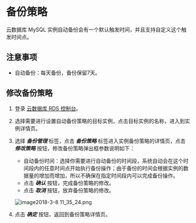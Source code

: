 # 备份策略
云数据库 MySQL 实例自动备份会有一个默认触发时间，并且支持自定义这个触发时间点。

## 注意事项
* 自动备份：每天备份，备份保留7天。

## 修改备份策略
1. 登录 [云数据库 RDS 控制台](https://rds-console.jdcloud.com/database)。
2. 选择需要进行设置自动备份策略的目标实例，点击目标实例的名称，进入到实例详情页。
3. 选择 ***备份管理*** 标签，点击 ***备份策略*** 标签进入实例备份策略的详情页，点击 ***修改策略*** 按钮，修改备份策略弹出框参数说明如下：
    * 自动备份时间：选择你需要进行自动备份的时间段，系统自动会在这个时间段内的任意时间点开始执行备份操作；由于备份的时间会根据实例的数据量的增加而增加，所以不确保在指定时间段内可以完成备份操作。
    * 点击 ***确认*** 按钮，完成备份策略的修改。
    * 点击 ***取消*** 按钮，放弃备份策略的修改。

    ![image2018-3-8 11_35_24.png](https://img1.jcloudcs.com/cms/c24d3cf4-4e58-4443-88d8-ee7e278ed42520180308115416.png)

4. 点击 ***确定*** 按钮，返回到备份策略详情页。
